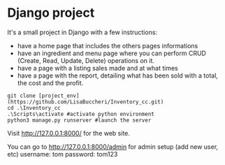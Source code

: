 # Django project 

It's a small project in Django with a few instructions:
  - have a home page that includes the others pages informations
  - have an ingredient and menu page where you can perform CRUD (Create, Read, Update, Delete) operations on it.
  - have a page with a listing sales made and at what times
  - have a page with the report, detailing what has been sold with a total, the cost and the profit.

``` terminal
git clone [project_env](https://github.com/LisaBuccheri/Inventory_cc.git)
cd .\Inventory_cc
.\Scripts\activate #activate python environment
python3 manage.py runserver #launch the server
```

Visit http://127.0.0.1:8000/ for the web site. 

You can go to http://127.0.0.1:8000/admin for admin setup (add new user, etc)
username: tom
password: tom123

